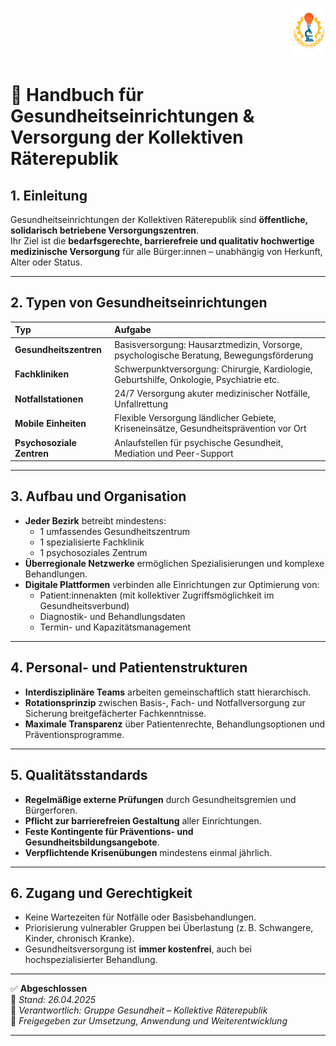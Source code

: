 <p align="right">
  <img src="https://raw.githubusercontent.com/hades-dux/Kollektive-Raeterepublik/main/Meta_und_Systemstruktur/logo_offiziell.png" alt="Logo der Kollektiven Räterepublik" height="80">
</p>

# 🏥 Handbuch für Gesundheitseinrichtungen & Versorgung der Kollektiven Räterepublik
<!--
Autor: Fabio Weidner
Version: 1.0
Sektion: Gesundheit
Veröffentlichung: April 2025
-->

## 1. Einleitung

Gesundheitseinrichtungen der Kollektiven Räterepublik sind **öffentliche, solidarisch betriebene Versorgungszentren**.  
Ihr Ziel ist die **bedarfsgerechte, barrierefreie und qualitativ hochwertige medizinische Versorgung** für alle Bürger:innen – unabhängig von Herkunft, Alter oder Status.

---

## 2. Typen von Gesundheitseinrichtungen

| Typ | Aufgabe |
|:---|:---|
| **Gesundheitszentren** | Basisversorgung: Hausarztmedizin, Vorsorge, psychologische Beratung, Bewegungsförderung |
| **Fachkliniken** | Schwerpunktversorgung: Chirurgie, Kardiologie, Geburtshilfe, Onkologie, Psychiatrie etc. |
| **Notfallstationen** | 24/7 Versorgung akuter medizinischer Notfälle, Unfallrettung |
| **Mobile Einheiten** | Flexible Versorgung ländlicher Gebiete, Kriseneinsätze, Gesundheitsprävention vor Ort |
| **Psychosoziale Zentren** | Anlaufstellen für psychische Gesundheit, Mediation und Peer-Support |

---

## 3. Aufbau und Organisation

- **Jeder Bezirk** betreibt mindestens:
  - 1 umfassendes Gesundheitszentrum
  - 1 spezialisierte Fachklinik
  - 1 psychosoziales Zentrum
- **Überregionale Netzwerke** ermöglichen Spezialisierungen und komplexe Behandlungen.
- **Digitale Plattformen** verbinden alle Einrichtungen zur Optimierung von:
  - Patient:innenakten (mit kollektiver Zugriffsmöglichkeit im Gesundheitsverbund)
  - Diagnostik- und Behandlungsdaten
  - Termin- und Kapazitätsmanagement

---

## 4. Personal- und Patientenstrukturen

- **Interdisziplinäre Teams** arbeiten gemeinschaftlich statt hierarchisch.
- **Rotationsprinzip** zwischen Basis-, Fach- und Notfallversorgung zur Sicherung breitgefächerter Fachkenntnisse.
- **Maximale Transparenz** über Patientenrechte, Behandlungsoptionen und Präventionsprogramme.

---

## 5. Qualitätsstandards

- **Regelmäßige externe Prüfungen** durch Gesundheitsgremien und Bürgerforen.
- **Pflicht zur barrierefreien Gestaltung** aller Einrichtungen.
- **Feste Kontingente für Präventions- und Gesundheitsbildungsangebote**.
- **Verpflichtende Krisenübungen** mindestens einmal jährlich.

---

## 6. Zugang und Gerechtigkeit

- Keine Wartezeiten für Notfälle oder Basisbehandlungen.
- Priorisierung vulnerabler Gruppen bei Überlastung (z. B. Schwangere, Kinder, chronisch Kranke).
- Gesundheitsversorgung ist **immer kostenfrei**, auch bei hochspezialisierter Behandlung.

---

✅ **Abgeschlossen**  
📅 *Stand: 26.04.2025*  
🏩 *Verantwortlich: Gruppe Gesundheit – Kollektive Räterepublik*  
🔐 *Freigegeben zur Umsetzung, Anwendung und Weiterentwicklung*

---

